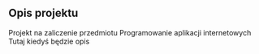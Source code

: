 ## Opis projektu

Projekt na zaliczenie przedmiotu Programowanie aplikacji internetowych
Tutaj kiedyś będzie opis